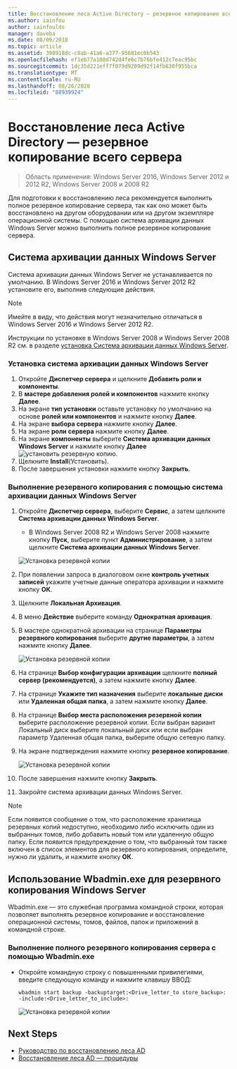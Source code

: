 ```yaml
---
title: Восстановление леса Active Directory — резервное копирование всего сервера
ms.author: iainfou
author: iainfoulds
manager: daveba
ms.date: 08/09/2018
ms.topic: article
ms.assetid: 398918dc-c8ab-41a6-a377-95681ec0b543
ms.openlocfilehash: ef1eb77a108d742d4fe6c7b76bfe412c7eac95bc
ms.sourcegitcommit: 1dc35d221eff7f079d9209d92f14fb630f955bca
ms.translationtype: MT
ms.contentlocale: ru-RU
ms.lasthandoff: 08/26/2020
ms.locfileid: "88939924"
---
```

# <a name="ad-forest-recovery---backing-up-a-full-server"></a>Восстановление леса Active Directory — резервное копирование всего сервера

>Область применения: Windows Server 2016, Windows Server 2012 и 2012 R2, Windows Server 2008 и 2008 R2

Для подготовки к восстановлению леса рекомендуется выполнить полное резервное копирование сервера, так как оно может быть восстановлено на другом оборудовании или на другом экземпляре операционной системы.  С помощью cистема архивации данных Windows Server можно выполнить полное резервное копирование сервера.

## <a name="windows-server-backup"></a>Система архивации данных Windows Server

Cистема архивации данных Windows Server не устанавливается по умолчанию. В Windows Server 2016 и Windows Server 2012 R2 установите его, выполнив следующие действия.

>[!NOTE]
>Имейте в виду, что действия могут незначительно отличаться в Windows Server 2016 и Windows Server 2012 R2.

Инструкции по установке в Windows Server 2008 и Windows Server 2008 R2 см. в разделе [установка Cистема архивации данных Windows Server](/previous-versions/windows/it-pro/windows-server-2008-R2-and-2008/cc771232(v=ws.10)).

### <a name="to-install-windows-server-backup"></a>Установка cистема архивации данных Windows Server

1. Откройте **Диспетчер сервера** и щелкните **Добавить роли и компоненты**.
2. В **мастере добавления ролей и компонентов** нажмите кнопку **Далее**.
3. На экране **тип установки** оставьте установку по умолчанию на основе **ролей или компонентов** и нажмите кнопку **Далее**.
4. На экране **выбора сервера** нажмите кнопку **Далее**.
5. На экране **роли сервера** нажмите кнопку **Далее**.
6. На экране **компоненты** выберите **Cистема архивации данных Windows Server** и нажмите кнопку **Далее** 
    ![ установить резервную копию.](media/AD-Forest-Recovery-Backing-up-a-Full-Server/fullbackup2.png)
7. Щелкните **Install**(Установить).
8. После завершения установки нажмите кнопку **Закрыть**.

### <a name="to-perform-a-backup-with-windows-server-backup"></a>Выполнение резервного копирования с помощью cистема архивации данных Windows Server

1. Откройте **Диспетчер сервера**, выберите **Сервис**, а затем щелкните **Cистема архивации данных Windows Server**.
   - В Windows Server 2008 R2 и Windows Server 2008 нажмите кнопку **Пуск**, выберите пункт **Администрирование**, а затем щелкните **Cистема архивации данных Windows Server**.

   ![Установка резервной копии](media/AD-Forest-Recovery-Backing-up-a-Full-Server/fullbackup1.png)

2. При появлении запроса в диалоговом окне **контроль учетных записей** укажите учетные данные оператора архивации и нажмите кнопку **ОК**.
3. Щелкните **Локальная Архивация**.
4. В меню **Действие** выберите команду **Однократная архивация**.
5. В мастере однократной архивации на странице **Параметры резервного копирования** выберите **другие параметры**, а затем нажмите кнопку **Далее**.

   ![Установка резервной копии](media/AD-Forest-Recovery-Backing-up-a-Full-Server/fullbackup3.png)

6. На странице **Выбор конфигурации архивации** щелкните **полный сервер (рекомендуется)**, а затем нажмите кнопку **Далее**.
7. На странице **Укажите тип назначения** выберите **локальные диски** или **Удаленная общая папка**, а затем нажмите кнопку **Далее**.
8. На странице **Выбор места расположения резервной копии** выберите расположение резервной копии.  Если выбран вариант Локальный диск выберите локальный диск или если выбран параметр Удаленная общая папка, выберите общую сетевую папку.
9. На экране подтверждения нажмите кнопку **резервное копирование**.

   ![Установка резервной копии](media/AD-Forest-Recovery-Backing-up-a-Full-Server/fullbackup4.png)

10. После завершения нажмите кнопку **Закрыть**.
11. Закройте cистема архивации данных Windows Server.

>[!NOTE]
>Если появится сообщение о том, что расположение хранилища резервных копий недоступно, необходимо либо исключить один из выбранных томов, либо добавить новый том или удаленную общую папку.
>Если появится предупреждение о том, что выбранный том также включен в список элементов для резервного копирования, определите, нужно ли удалить, и нажмите кнопку **ОК**.

## <a name="using-wbadminexe-to-backup-a-windows-server"></a>Использование Wbadmin.exe для резервного копирования Windows Server

Wbadmin.exe — это служебная программа командной строки, которая позволяет выполнять резервное копирование и восстановление операционной системы, томов, файлов, папок и приложений в командной строке.

### <a name="to-perform-a-full-server-backup-using-wbadminexe"></a>Выполнение полного резервного копирования сервера с помощью Wbadmin.exe

- Откройте командную строку с повышенными привилегиями, введите следующую команду и нажмите клавишу ВВОД:

   ```
   wbadmin start backup -backuptarget:<Drive_letter_to store_backup>: -include:<Drive_letter_to_include>:
   ```

   ![Установка резервной копии](media/AD-Forest-Recovery-Backing-up-a-Full-Server/fullbackup5.png)

## <a name="next-steps"></a>Next Steps

- [Руководство по восстановлению леса AD](AD-Forest-Recovery-Guide.md)
- [Восстановление леса AD — процедуры](AD-Forest-Recovery-Procedures.md)
